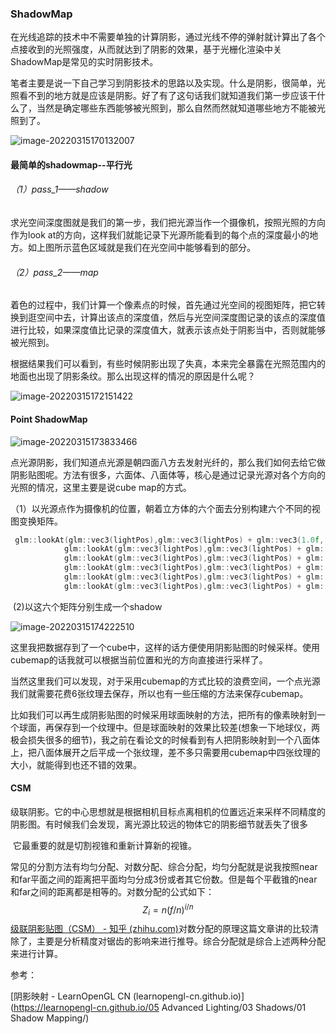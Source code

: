 ### ShadowMap

​		在光线追踪的技术中不需要单独的计算阴影，通过光线不停的弹射就计算出了各个点接收到的光照强度，从而就达到了阴影的效果，基于光栅化渲染中关ShadowMap是常见的实时阴影技术。

​		笔者主要是说一下自己学习到阴影技术的思路以及实现。什么是阴影，很简单，光照看不到的地方就是应该是阴影。好了有了这句话我们就知道我们第一步应该干什么了，当然是确定哪些东西能够被光照到，那么自然而然就知道哪些地方不能被光照到了。

![image-20220315170132007](E:\Document\Graphic\pic\image-20220315170132007.png)

#### 最简单的shadowmap--平行光

###### （1）pass_1——shadow

​		求光空间深度图就是我们的第一步，我们把光源当作一个摄像机，按照光照的方向作为look at的方向，这样我们就能记录下光源所能看到的每个点的深度最小的地方。如上图所示蓝色区域就是我们在光空间中能够看到的部分。

###### （2）pass_2——map

​		着色的过程中，我们计算一个像素点的时候，首先通过光空间的视图矩阵，把它转换到逛空间中去，计算出该点的深度值，然后与光空间深度图记录的该点的深度值进行比较，如果深度值比记录的深度值大，就表示该点处于阴影当中，否则就能够被光照到。

​	根据结果我们可以看到，有些时候阴影出现了失真，本来完全暴露在光照范围内的地面也出现了阴影条纹。那么出现这样的情况的原因是什么呢？

![image-20220315172151422](E:\Document\Graphic\pic\image-20220315172151422.png)



#### Point ShadowMap

![image-20220315173833466](E:\Document\Graphic\pic\image-20220315173833466.png)

​		点光源阴影，我们知道点光源是朝四面八方去发射光纤的，那么我们如何去给它做阴影贴图呢。方法有很多，六面体、八面体等，核心是通过记录光源对各个方向的光照的情况，这里主要是说cube map的方式。

​	（1）以光源点作为摄像机的位置，朝着立方体的六个面去分别构建六个不同的视图变换矩阵。

```C++
 glm::lookAt(glm::vec3(lightPos),glm::vec3(lightPos) + glm::vec3(1.0f,  0.0f,  0.0f), glm::vec3(0.0f, -1.0f,  0.0f)),
            glm::lookAt(glm::vec3(lightPos),glm::vec3(lightPos) + glm::vec3(-1.0f, 0.0f,  0.0f), glm::vec3(0.0f, -1.0f,  0.0f)),
            glm::lookAt(glm::vec3(lightPos),glm::vec3(lightPos) + glm::vec3(0.0f,  1.0f,  0.0f), glm::vec3(0.0f,  0.0f,  1.0f)),
            glm::lookAt(glm::vec3(lightPos),glm::vec3(lightPos) + glm::vec3(0.0f, -1.0f,  0.0f), glm::vec3(0.0f,  0.0f, -1.0f)),
            glm::lookAt(glm::vec3(lightPos),glm::vec3(lightPos) + glm::vec3(0.0f,  0.0f,  1.0f), glm::vec3(0.0f, -1.0f,  0.0f)),
            glm::lookAt(glm::vec3(lightPos),glm::vec3(lightPos) + glm::vec3(0.0f,  0.0f, -1.0f), glm::vec3(0.0f, -1.0f,  0.0f))
```

​	 (2)以这六个矩阵分别生成一个shadow

![image-20220315174222510](E:\Document\Graphic\pic\image-20220315174222510.png)

​		这里我把数据存到了一个cube中，这样的话方便使用阴影贴图的时候采样。使用cubemap的话我就可以根据当前位置和光的方向直接进行采样了。

​	当然这里我们可以发现，对于采用cubemap的方式比较的浪费空间，一个点光源我们就需要花费6张纹理去保存，所以也有一些压缩的方法来保存cubemap。

​	比如我们可以再生成阴影贴图的时候采用球面映射的方法，把所有的像素映射到一个球面，再保存到一个纹理中。但是球面映射的效果比较差(想象一下地球仪，两极会损失很多的细节)，我之前在看论文的时候看到有人把阴影映射到一个八面体上，把八面体展开之后平成一个张纹理，差不多只需要用cubemap中四张纹理的大小，就能得到也还不错的效果。

#### CSM

级联阴影。它的中心思想就是根据相机目标点离相机的位置远近来采样不同精度的阴影图。有时候我们会发现，离光源比较远的物体它的阴影细节就丢失了很多

​	它最重要的就是切割视锥和重新计算新的视锥。

​	常见的分割方法有均匀分配、对数分配、综合分配，均匀分配就是说我按照near和far平面之间的距离把平面均匀分成3份或者其它份数。但是每个平截锥的near和far之间的距离都是相等的。对数分配的公式如下：
$$
Z_i=n(f/n)^{i/n}
$$
[级联阴影贴图（CSM） - 知乎 (zhihu.com)](https://zhuanlan.zhihu.com/p/388459633)对数分配的原理这篇文章讲的比较清除了，主要是分析精度对锯齿的影响来进行推导。综合分配就是综合上述两种分配来进行计算。



参考：

[阴影映射 - LearnOpenGL CN (learnopengl-cn.github.io)](https://learnopengl-cn.github.io/05 Advanced Lighting/03 Shadows/01 Shadow Mapping/)